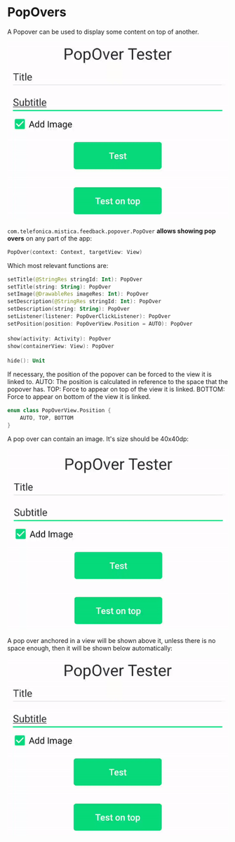 # PopOvers

A Popover can be used to display some content on top of another.

<p align="center">
    <img src="../../../../../../../../../doc/images/popovers/popover-3.gif">
</p>

`com.telefonica.mistica.feedback.popover.PopOver` **allows showing pop overs** on any part of the app:

```kotlin
PopOver(context: Context, targetView: View)
```
Which most relevant functions are:

```kotlin
setTitle(@StringRes stringId: Int): PopOver
setTitle(string: String): PopOver
setImage(@DrawableRes imageRes: Int): PopOver
setDescription(@StringRes stringId: Int): PopOver
setDescription(string: String): PopOver
setListener(listener: PopOverClickListener): PopOver
setPosition(position: PopOverView.Position = AUTO): PopOver

show(activity: Activity): PopOver
show(containerView: View): PopOver

hide(): Unit
```

If necessary, the position of the popover can be forced to the view it is linked to.
AUTO: The position is calculated in reference to the space that the popover has.
TOP: Force to appear on top of the view it is linked.
BOTTOM: Force to appear on bottom of the view it is linked.
```kotlin
enum class PopOverView.Position {
    AUTO, TOP, BOTTOM
}
```


A pop over can contain an image. It's size should be 40x40dp:
<p align="center">
    <img src="../../../../../../../../../doc/images/popovers/popover-1.gif">
</p>


A pop over anchored in a view will be shown above it, unless there is no space enough, then it will be shown below automatically:

<p align="center">
    <img src="../../../../../../../../../doc/images/popovers/popover-3.gif">
</p>
